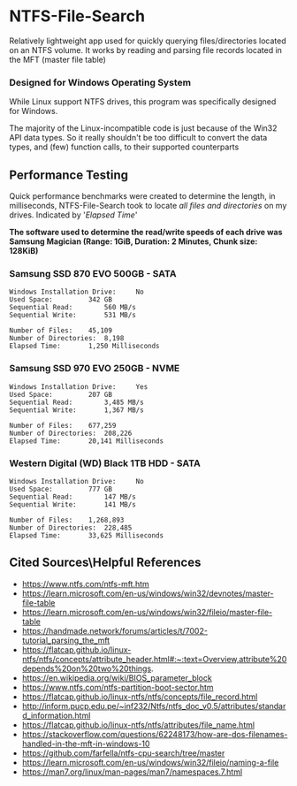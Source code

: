# NTFS-File-Search

Relatively lightweight app used for quickly querying files/directories located on an NTFS volume.
It works by reading and parsing file records located in the MFT (master file table) 

### Designed for Windows Operating System
While Linux support NTFS drives, this program was specifically designed for Windows.

The majority of the Linux-incompatible code is just because of the Win32 API data types.
So it really shouldn't be too difficult to convert the data types, and (few) function calls, to their supported counterparts

## Performance Testing
Quick performance benchmarks were created to determine the length, in milliseconds, NTFS-File-Search took to locate _all files and directories_ on my drives. Indicated by '_Elapsed Time_'

**The software used to determine the read/write speeds of each drive was Samsung Magician (Range: 1GiB, Duration: 2 Minutes, Chunk size: 128KiB)**

### Samsung SSD 870 EVO 500GB - SATA

	Windows Installation Drive: 	No
 	Used Space:			342 GB
	Sequential Read:		560 MB/s
	Sequential Write:		531 MB/s
 
 	Number of Files:	45,109
  	Number of Directories: 	8,198
   	Elapsed Time:		1,250 Milliseconds

### Samsung SSD 970 EVO 250GB - NVME

	Windows Installation Drive: 	Yes
  	Used Space:			207 GB
	Sequential Read:		3,485 MB/s
	Sequential Write:		1,367 MB/s
 
 	Number of Files:	677,259
  	Number of Directories: 	208,226
   	Elapsed Time:		20,141 Milliseconds

### Western Digital (WD) Black 1TB HDD - SATA

	Windows Installation Drive: 	No
  	Used Space:			777 GB
	Sequential Read:		147 MB/s
	Sequential Write:		141 MB/s

  	Number of Files:	1,268,893
  	Number of Directories: 	228,485
   	Elapsed Time:		33,625 Milliseconds

## Cited Sources\Helpful References
* https://www.ntfs.com/ntfs-mft.htm
* https://learn.microsoft.com/en-us/windows/win32/devnotes/master-file-table
* https://learn.microsoft.com/en-us/windows/win32/fileio/master-file-table
* https://handmade.network/forums/articles/t/7002-tutorial_parsing_the_mft
* https://flatcap.github.io/linux-ntfs/ntfs/concepts/attribute_header.html#:~:text=Overview,attribute%20depends%20on%20two%20things.
* https://en.wikipedia.org/wiki/BIOS_parameter_block
* https://www.ntfs.com/ntfs-partition-boot-sector.htm
* https://flatcap.github.io/linux-ntfs/ntfs/concepts/file_record.html
* http://inform.pucp.edu.pe/~inf232/Ntfs/ntfs_doc_v0.5/attributes/standard_information.html
* https://flatcap.github.io/linux-ntfs/ntfs/attributes/file_name.html
* https://stackoverflow.com/questions/62248173/how-are-dos-filenames-handled-in-the-mft-in-windows-10
* https://github.com/farfella/ntfs-cpu-search/tree/master
* https://learn.microsoft.com/en-us/windows/win32/fileio/naming-a-file
* https://man7.org/linux/man-pages/man7/namespaces.7.html
